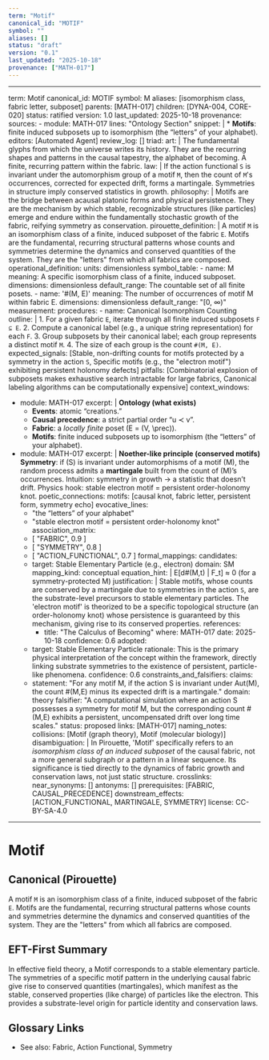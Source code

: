 ```yaml
---
term: "Motif"
canonical_id: "MOTIF"
symbol: ""
aliases: []
status: "draft"
version: "0.1"
last_updated: "2025-10-18"
provenance: ["MATH-017"]
---
```


---
term: Motif
canonical_id: MOTIF
symbol: M
aliases: [isomorphism class, fabric letter, subposet]
parents: [MATH-017]
children: [DYNA-004, CORE-020]
status: ratified
version: 1.0
last_updated: 2025-10-18
provenance:
  sources:
    - module: MATH-017
      lines: "Ontology Section"
      snippet: |
        * **Motifs**: finite induced subposets up to isomorphism (the “letters” of your alphabet).
  editors: [Automated Agent]
  review_log: []
triad:
  art: |
    The fundamental glyphs from which the universe writes its history. They are the recurring shapes and patterns in the causal tapestry, the alphabet of becoming. A finite, recurring pattern within the fabric.
  law: |
    If the action functional `S` is invariant under the automorphism group of a motif `M`, then the count of `M`'s occurrences, corrected for expected drift, forms a martingale. Symmetries in structure imply conserved statistics in growth.
  philosophy: |
    Motifs are the bridge between acausal platonic forms and physical persistence. They are the mechanism by which stable, recognizable structures (like particles) emerge and endure within the fundamentally stochastic growth of the fabric, reifying symmetry as conservation.
pirouette_definition: |
  A motif `M` is an isomorphism class of a finite, induced subposet of the fabric `E`. Motifs are the fundamental, recurring structural patterns whose counts and symmetries determine the dynamics and conserved quantities of the system. They are the "letters" from which all fabrics are composed.
operational_definition:
  units: dimensionless
  symbol_table:
    - name: M
      meaning: A specific isomorphism class of a finite, induced subposet.
      dimensions: dimensionless
      default_range: The countable set of all finite posets.
    - name: '#(M, E)'
      meaning: The number of occurrences of motif M within fabric E.
      dimensions: dimensionless
      default_range: "[0, ∞)"
  measurement:
    procedures:
      - name: Canonical Isomorphism Counting
        outline: |
          1. For a given fabric `E`, iterate through all finite induced subposets `F ⊆ E`.
          2. Compute a canonical label (e.g., a unique string representation) for each `F`.
          3. Group subposets by their canonical label; each group represents a distinct motif `M`.
          4. The size of each group is the count `#(M, E)`.
        expected_signals: [Stable, non-drifting counts for motifs protected by a symmetry in the action `S`, Specific motifs (e.g., the "electron motif") exhibiting persistent holonomy defects]
        pitfalls: [Combinatorial explosion of subposets makes exhaustive search intractable for large fabrics, Canonical labeling algorithms can be computationally expensive]
context_windows:
  - module: MATH-017
    excerpt: |
      **Ontology (what exists)**
      * **Events**: atomic “creations.”
      * **Causal precedence**: a strict partial order “u ≺ v”.
      * **Fabric**: a *locally finite* poset (E = (V, \prec)).
      * **Motifs**: finite induced subposets up to isomorphism (the “letters” of your alphabet).
  - module: MATH-017
    excerpt: |
      **Noether-like principle (conserved motifs)**
      **Symmetry**: if (S) is invariant under automorphisms of a motif (M), the random process admits a **martingale** built from the count of (M)’s occurrences. Intuition: symmetry in growth → a statistic that doesn’t drift. Physics hook: stable electron motif = persistent order-holonomy knot.
poetic_connections:
  motifs: [causal knot, fabric letter, persistent form, symmetry echo]
  evocative_lines:
    - "the “letters” of your alphabet"
    - "stable electron motif = persistent order-holonomy knot"
  association_matrix:
    - [ "FABRIC", 0.9 ]
    - [ "SYMMETRY", 0.8 ]
    - [ "ACTION_FUNCTIONAL", 0.7 ]
formal_mappings:
  candidates:
    - target: Stable Elementary Particle (e.g., electron)
      domain: SM
      mapping_kind: conceptual
      equation_hint: |
        E[d#(M,t) | F_t] ≈ 0  (for a symmetry-protected M)
      justification: |
        Stable motifs, whose counts are conserved by a martingale due to symmetries in the action `S`, are the substrate-level precursors to stable elementary particles. The 'electron motif' is theorized to be a specific topological structure (an order-holonomy knot) whose persistence is guaranteed by this mechanism, giving rise to its conserved properties.
      references:
        - title: "The Calculus of Becoming"
          where: MATH-017
          date: 2025-10-18
      confidence: 0.6
  adopted:
    - target: Stable Elementary Particle
      rationale: This is the primary physical interpretation of the concept within the framework, directly linking substrate symmetries to the existence of persistent, particle-like phenomena.
      confidence: 0.6
constraints_and_falsifiers:
  claims:
    - statement: "For any motif M, if the action S is invariant under Aut(M), the count #(M,E) minus its expected drift is a martingale."
      domain: theory
      falsifier: "A computational simulation where an action S possesses a symmetry for motif M, but the corresponding count #(M,E) exhibits a persistent, uncompensated drift over long time scales."
      status: proposed
      links: [MATH-017]
naming_notes:
  collisions: [Motif (graph theory), Motif (molecular biology)]
  disambiguation: |
    In Pirouette, 'Motif' specifically refers to an *isomorphism class of an induced subposet* of the causal fabric, not a more general subgraph or a pattern in a linear sequence. Its significance is tied directly to the dynamics of fabric growth and conservation laws, not just static structure.
crosslinks:
  near_synonyms: []
  antonyms: []
  prerequisites: [FABRIC, CAUSAL_PRECEDENCE]
  downstream_effects: [ACTION_FUNCTIONAL, MARTINGALE, SYMMETRY]
license: CC-BY-SA-4.0
---

# Motif

## Canonical (Pirouette)
A motif `M` is an isomorphism class of a finite, induced subposet of the fabric `E`. Motifs are the fundamental, recurring structural patterns whose counts and symmetries determine the dynamics and conserved quantities of the system. They are the "letters" from which all fabrics are composed.

## EFT-First Summary
In effective field theory, a Motif corresponds to a stable elementary particle. The symmetries of a specific motif pattern in the underlying causal fabric give rise to conserved quantities (martingales), which manifest as the stable, conserved properties (like charge) of particles like the electron. This provides a substrate-level origin for particle identity and conservation laws.

## Glossary Links
- See also: Fabric, Action Functional, Symmetry